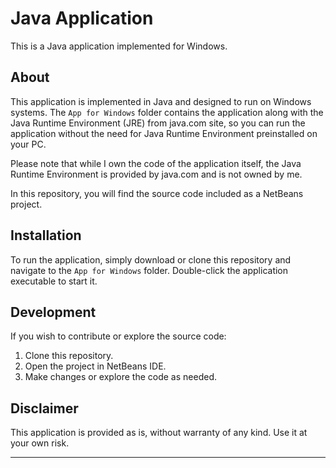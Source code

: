 # Java Application

This is a Java application implemented for Windows.

## About

This application is implemented in Java and designed to run on Windows systems. The `App for Windows` folder contains the application along with the Java Runtime Environment (JRE) from java.com site, so you can run the application without the need for Java Runtime Environment preinstalled on your PC.

Please note that while I own the code of the application itself, the Java Runtime Environment is provided by java.com and is not owned by me.

In this repository, you will find the source code included as a NetBeans project.

## Installation

To run the application, simply download or clone this repository and navigate to the `App for Windows` folder. Double-click the application executable to start it.

## Development

If you wish to contribute or explore the source code:

1. Clone this repository.
2. Open the project in NetBeans IDE.
3. Make changes or explore the code as needed.


## Disclaimer

This application is provided as is, without warranty of any kind. Use it at your own risk.

---

